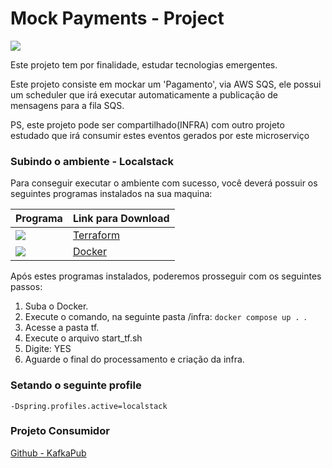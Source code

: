 # Mock Payments - Project

<img src="https://img.shields.io/badge/Kotlin-0095D5?&style=for-the-badge&logo=kotlin&logoColor=white" />

Este projeto tem por finalidade, estudar tecnologias emergentes.

Este projeto consiste em mockar um 'Pagamento', via AWS SQS, ele possui um scheduler que irá
executar automaticamente a publicação de mensagens para a fila SQS.

PS, este projeto pode ser compartilhado(INFRA) com outro projeto estudado que irá consumir estes eventos gerados
por este microserviço

### Subindo o ambiente - Localstack
Para conseguir executar o ambiente com sucesso, você deverá possuir
os seguintes programas instalados na sua maquina:

| Programa                                                                                                       | Link para Download                     |
|----------------------------------------------------------------------------------------------------------------|----------------------------------------|
| <img src="https://img.shields.io/badge/Terraform-7B42BC?style=for-the-badge&logo=terraform&logoColor=white" /> |  [Terraform](https://www.terraform.io/)     |
| <img src="https://img.shields.io/badge/Docker-2496ED?style=for-the-badge&logo=docker&logoColor=white" />       | [Docker](https://www.docker.com/) |  

Após estes programas instalados, poderemos prosseguir com os seguintes passos:

1. Suba o Docker.
2. Execute o comando, na seguinte pasta /infra: `docker compose up . `.
3. Acesse a pasta tf.
4. Execute o arquivo start_tf.sh
5. Digite: YES
6. Aguarde o final do processamento e criação da infra.


### Setando o seguinte profile
``
-Dspring.profiles.active=localstack
``

### Projeto Consumidor
[Github - KafkaPub](https://github.com/armandorafaelc/kafkapub)